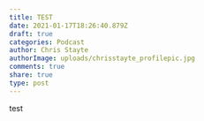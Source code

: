 ```yaml
---
title: TEST
date: 2021-01-17T18:26:40.879Z
draft: true
categories: Podcast
author: Chris Stayte
authorImage: uploads/chrisstayte_profilepic.jpg
comments: true
share: true
type: post
---
```

test